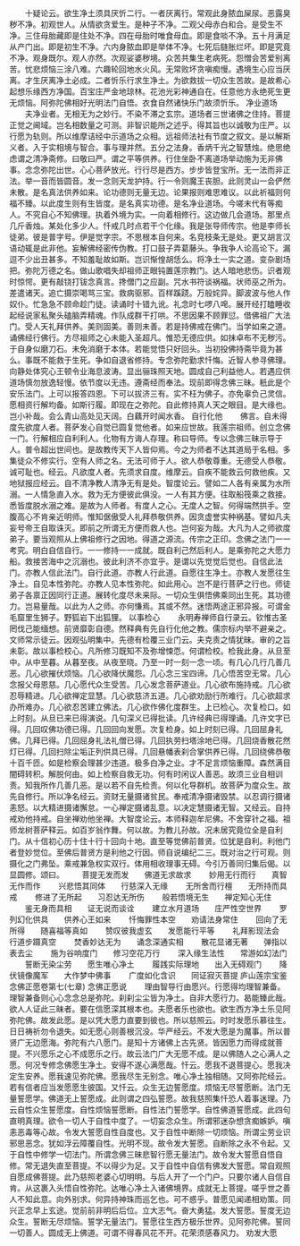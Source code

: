 <!-- { "loadSidebar": true } -->
　　十疑论云。欲生净土须具厌忻二行。一者厌离行。常观此身脓血屎尿。恶露臭秽不净。初观世人。从情欲贪爱生。是种子不净。二观父母赤白和合。是受生不净。三住母胎藏即是住处不净。四在母胎时唯食母血。即是食啖不净。五十月满足从产门出。即是初生不净。六内身脓血即是举体不净。七死后膖胀烂坏。即是究竟不净。观身既尔。观人亦然。次观娑婆秽境。众苦共集生老病死。怨憎会苦爱别离苦。忧悲烦恼三涂八难。六趣轮回地水火风。无常败坏贪嗔痴慢。遇境生心应当厌离。才生厌离净土必成。二者忻乐行求生净土。为欲救拔一切众生苦故。是故希心起想乐缘西方净国。百宝庄严金地琼林。花池光彩神通自在。任意他方永绝死生更无烦恼。阿弥陀佛相好光明法门自悟。衣食自然诸快乐门故须忻乐。
净业道场
　　夫净业者。无相无为之妙行。不染不滞之玄宗。道场者三世诸佛之住持。菩提正觉之阃域。岂名相数量之可测。非智识能所之述乎。得其旨也以诚敬为庄严。以行愿为轨则。所以维摩诘经中示道场之众相。远祖师法社有节度之叙文。是以解斯义者。入于实相境与智合。事与理并然。五分之法身。香炳千光之智慧烛。绝思绝虑谓之清净斋修。曰敬曰严。谓之平等供养。行住坐卧不离道场举动施为无非佛事。念念弥陀出世。心心菩萨放光。行行尽是西方。步步皆登宝所。无一法而非正法。举一音而皆圆音。发一念则天龙护持。行一令则魔王丧胆。此则灵山一会俨然未散。是名真法供养如来。论功德则无量无边。论果报则难思难议。以此祈福则何福不臻。以此度生则有生皆度。是名真实功德。是名净业道场。今嗟末代有等痴人。不究自心不知佛理。执着外境为实。一向着相修行。这边做几会道场。那里点几斤香烛。某处化多少人。忏戒几时点若干个化缘。我是张导师传宗。他是李师长徒弟。彼是普字号。伊是觉字宗。不思根本自何来。名竞枝条无是处。更又胡言汉语动辄是此非他。妄解佛经密传伪教。打口鼓子弄葛藤头。争我争人论高论下。漏逗不少出丑甚多。不知羞耻故如斯。岂识惭惶胡恁么。将净土一实之道。变杂剧场把。弥陀万德之名。做山歌唱失却祖师正眼钝置莲宗教门。达人暗地悲伤。识者观时惊愕。更有敲铙打钹念真言。搀僧门之应副。咒水书符谈祸福。状师巫之所为。差遣诸天。追亡摄崇喝骂三宝。救病驱邪。百样蹊跷。万般姹异。脚波波与他人作奴仆。忙急急不顾命趁门徒。读诵时十错九讹。礼念时七啰八唣。展开经打瞌睡收起经说家私聚头磕脑弄精魂。作队成群干打哄。不思因果不顾罪愆。借佛祖广大法门。受人天礼拜供养。美则固美。善则未善。若是持佛戒在佛门。当学如来之道。诵佛经行佛行。方尽祖师之心未能入圣超凡。惟恐无德应供。如抹卓布不无秽污。于自身似磨刀石。未免消磨于本体。若能觉悟只好回头。当初投佛持斋毕竟为甚么。事既不能救于生死。争如自退省修持。专念弥陀勤求忏悔。近智人参寻佛理。向静处体究心王顿令业海息波涛。显出骊珠照天地。圆成自己利益他人。若遇应供道场慎勿放逸轻慢。依节度以无违。遵斋经而奉法。现前即得念佛三昧。秖此是个安乐法门。上可以报答四恩。下可以拔济三有。实不枉为佛子。亦免辜负己灵信。愿相资行解均备。如斯行履。即现在之弥陀。自此修持真人天之眼目。是大缘也。岂小补哉。会么青山高处见天阔。白藕开时闻水香。
自行化他
　　佛言。自未得度先欲度人者。菩萨发心自觉已圆复觉他者。如来应世故。我莲宗祖师。创立念佛一门。行解相应自利利人。化物有方诲人存理。称曰导师。专以念佛三昧示导于人。普令超出世间也。是故教传天下人皆仰焉。今之为师者不达其道局于名相。多集徒众不修实行。空有人师之名。无法可师于人。欲人恭敬尊重。无德受人恭敬。诚可耻也。经云。凡欲度人者。先须求自度。维摩云。自疾不能救云何救他疾。又地狱报应经云。自不清净教人清净无有是处。智度论云。譬如二人各有亲属为水所溺。一人情急直入水。救为无方便彼此俱没。一人有其方便。往取船筏乘之救接。悉皆度脱水溺之难。是故为人师者。有度人之心。无度人之智。何得端然拱手。空腹高心不肯亲近明师。惟知倨傲受人礼拜恭敬供养。因贪虚誉实种祸基。譬如凡夫妄号帝王自取诛灭。即前之所谓无方便而救人也。岂何妄为哉。大凡为人之师欲度弟子。要当观照从上佛祖修行之因地。得道之源流。传宗之正印。念佛之法门一一考究。明白自信自行。一一修持一一成就。既自利己然后利人。是乘弥陀之大愿力船。救接苦海中之沉溺也。彼此利济不亦宜乎。是谓以先觉觉后觉也。自信此法门。亦教人信此法门。自行此道。亦教人行此道。自愿往生净土。亦教人发愿往生净土。自见本性弥陀。亦教人见本性弥陀。如此用心。岂不是行菩萨之行也。师徒弟子各禀正因同行正道。展转化度尽未来际。一切众生俱悟佛乘同出生死。其功德力。岂易量哉。以此为人之师。亦何慊焉。其或不然。迷悟两途正邪异报。可谓金毛窟里生狮子。野狐岩下出狐狸。
以事检心
　　永明寿禅师自行录云。钦惟古圣罔伐己能缅想。前贤靡彰自德。然释典有先自行化他之教。儒宗标内举不避亲之。文师常示徒云。因观弘明集中。先德有检覆三业门云。夫克责之情犹昧。审的之旨未彰。故以事检校心。凡所修习既知不及弥增悚恧。何谓检校。检我此身。从旦至中。从中至暮。从暮至夜。从夜至晓。乃至一时一刻一念一顷。有几心几行几善几恶。几心欲摧伏烦恼。几心欲降伏魔怨。几心念三宝四谛。几心悟苦空无常。几心念报父母恩慈。几心愿代众生受苦。几心发念菩萨道业。几心欲布施持戒。几心欲忍辱精进。几心欲禅定显慧。几心欲慈济五道。几心欲劝励行所难行。几心欲超求办所难办。几心欲忍苦建立佛法。几心欲作佛化度群生。上已检心。次复检口。如上时刻。从旦已来已得演说。几句深义已得批读。几许经典已得理诵。几许文字已得。几回叹佛功德已得。几回回向发愿。次复检身。如上时刻已得。几回屈身礼佛。几拜已得。几回屈身礼法礼僧已得。几回执劳扫塔涂地已得。几回烧香散花然灯已得。几回扫除尘垢正列供具已得。几回悬幡表刹合掌供养已得。几回绕佛恭敬十百千匝。如是检察会理甚少违道。极多白净之业。才不足言烦恼重障。森然满目闇碍转积。解脱何由。如上检察自救无功。何有时闲议人善恶。故须三业自相训责。知我所作几善几恶。是以若不自先检责。何以化导群机。故菩萨为度众生。故先自修行。所以净名经云。资财无量摄诸贫民。奉戒清净摄诸毁禁。以忍调行摄诸恚怒。以大精进摄诸懈怠。一心禅定摄诸乱意。以决定慧摄诸无智。又经云。自持戒劝他持戒。自坐禅劝他坐禅。大智度论云。本师释迦牟尼佛。不舍穿针之福。祖师龙树菩萨释云。如百岁翁作舞。何以故。为教儿孙故。况未居究竟位全是自利门。从十信初心历十住十行十回向十地。直至等觉佛前普贤。位犹是自利。利他门者登妙觉位。至佛后普贤方是利他之行因。师自说编纪二三。既对治之行可观。则摄化之门弗坠。乘戒兼急权实双行。体用相收理事无碍。今引万善同归集后偈。以显圆修。颂曰。
　　菩提无发而发　　佛道无求故求
　　妙用无行而行　　真智无作而作
　　兴悲悟其同体　　行慈深入无缘
　　无所舍而行檀　　无所持而具戒
　　修进了无所起　　习忍达无所伤
　　般若悟境无生　　禅定知心无住
　　鉴无身而具相　　证无说而谈诠
　　建立水月道场　　庄严性空世界
　　罗列幻化供具　　供养心王如来
　　忏悔罪性本空　　劝请法身常住
　　回向了无所得　　随喜福等真如
　　赞叹彼我虚玄　　发愿能行平等
　　礼拜影现法会　　行道步蹑真空
　　焚香妙达无为　　诵念深通实相
　　散花显诸无著　　弹指以表去尘
　　施为谷响度门　　修习空花万行
　　深入缘生法性　　常游如幻法门
　　誓断无染尘劳　　愿生唯心净土
　　履践实际理地　　出入无碍观门
　　降伏镜像魔军　　大作梦中佛事
　　广度如化含识　　同证寂灭菩提
庐山莲宗宝鉴念佛正愿卷第七(七章)
念佛正愿说
　　理由智导行由愿兴。行愿得均理智兼备。理智兼备则心心念念总是弥陀。刹刹尘尘皆为净土。自非大愿行力。曷能臻此哉。欲人人证此三昧者。要在信愿深其根本也。夫愿者乐也欲也。欲生西方净土乐见阿弥陀佛。故发此愿。是以凭大愿力直要到彼也。所以慈照云。时时发愿乐慕往生。日日祷祈勿令退失。如无愿心则善根沉没。华严经云。不发大愿是为魔事。所以普贤广无边愿海。弥陀有六八愿门。是知十方诸佛上古先贤。皆因愿力而得成就菩提。不兴愿乐之心不成愿乐之行。故云法门广大无愿不成。是以佛随人之心满人之愿。何况专修念佛愿生净土。安得不遂心满愿哉。忏云。愿我不退菩提心。愿我决定生安养。愿我速见弥陀佛。愿我尽生无别念。唯心净土独相随。又阿弥陀经云。若有信者应当发愿愿生彼国。又忏云。众生无边誓愿度。烦恼无尽誓愿断。法门无量誓愿学。佛道无上誓愿成。此则谓之四弘誓愿。故我慈照集忏恐人着事迷理。乃云自性众生誓愿度。自性烦恼誓愿断。自性法门誓愿学。自性佛道誓愿成。此四句直明真理。欲令一切人于自性中度了。一切妄念众生。所谓邪迷杂想贪痴嫉妒。嗔恚恶毒等心故。令发大誓愿自性自度也。又于自性中断除一切烦恼。所谓尘劳业识邪思恶念。犹如浮云障覆自性。光明不现。故令发大誓愿。自断除之永不令起。又于自性中修学一切法门。所谓念佛三昧悲智行愿无量法门。故令发大誓愿自悟自修。常无退失直至菩提。不以得少为足。又于自性中自信有佛发大誓愿。常自观照自愿成佛菩提。此乃慈照老婆心切明明。与后人开了一个门户。只要尔诸人自信自肯。从这裹入头悟自性弥陀。达唯心净土入诸佛境界。成就无上菩提。嗟乎世之善人不知此意。向外别求。何异持神珠而巡乞也。可不惑乎。普愿见闻递相劝策。同兴正念早上玄途。觉前前非明后后位。立大志气。奋大勇猛。发大誓愿。誓度无边众生。誓断无尽烦恼。誓学无量法门。誓愿往生西方极乐世界。见阿弥陀佛。誓同一切善人。圆成无上佛道。可谓不得春风花不开。花荣须感春风力。
劝发大愿
